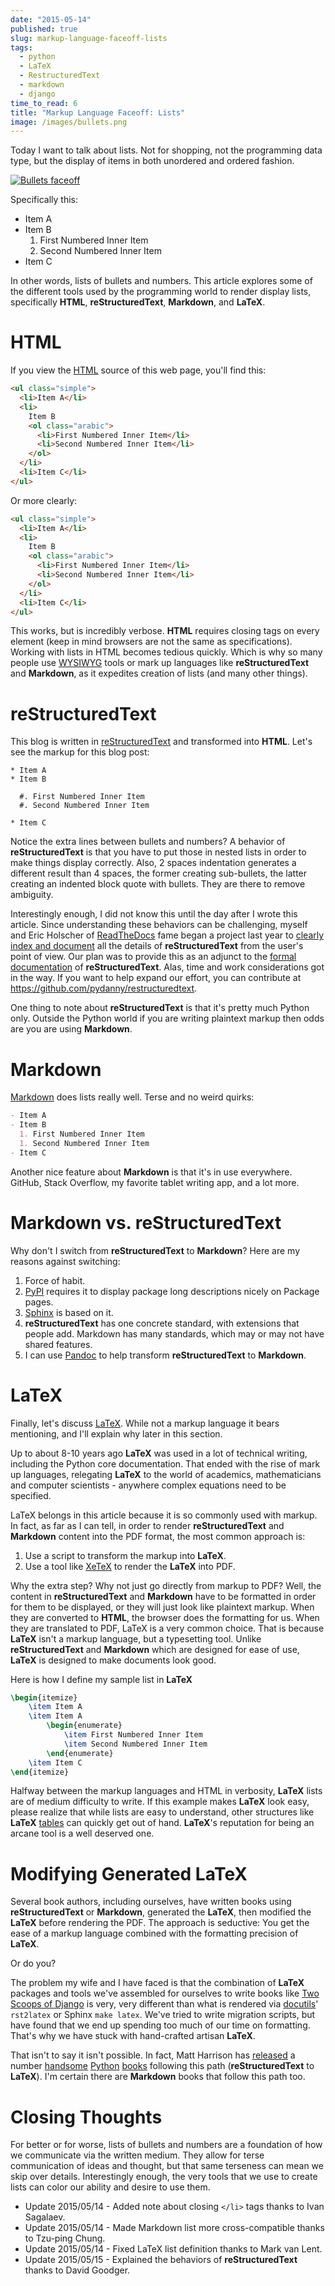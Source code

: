 ```yaml
---
date: "2015-05-14"
published: true
slug: markup-language-faceoff-lists
tags:
  - python
  - LaTeX
  - RestructuredText
  - markdown
  - django
time_to_read: 6
title: "Markup Language Faceoff: Lists"
image: /images/bullets.png
---
```


Today I want to talk about lists. Not for shopping, not the programming
data type, but the display of items in both unordered and ordered
fashion.

[![Bullets faceoff](/images/bullets.png)](/markup-language-faceoff-lists.html)

Specifically this:

- Item A
- Item B
  1.  First Numbered Inner Item
  2.  Second Numbered Inner Item
- Item C

In other words, lists of bullets and numbers. This article explores some
of the different tools used by the programming world to render display
lists, specifically **HTML**, **reStructuredText**, **Markdown**, and
**LaTeX**.

# HTML

If you view the [HTML](https://en.wikipedia.org/wiki/HTML) source of this
web page, you'll find this:

```html
<ul class="simple">
  <li>Item A</li>
  <li>
    Item B
    <ol class="arabic">
      <li>First Numbered Inner Item</li>
      <li>Second Numbered Inner Item</li>
    </ol>
  </li>
  <li>Item C</li>
</ul>
```

Or more clearly:

```html
<ul class="simple">
  <li>Item A</li>
  <li>
    Item B
    <ol class="arabic">
      <li>First Numbered Inner Item</li>
      <li>Second Numbered Inner Item</li>
    </ol>
  </li>
  <li>Item C</li>
</ul>
```

This works, but is incredibly verbose. **HTML** requires closing tags on
every element (keep in mind browsers are not the same as
specifications). Working with lists in HTML becomes tedious quickly.
Which is why so many people use
[WYSIWYG](https://en.wikipedia.org/wiki/WYSIWYG) tools or mark up
languages like **reStructuredText** and **Markdown**, as it expedites
creation of lists (and many other things).

# reStructuredText

This blog is written in
[reStructuredText](https://en.wikipedia.org/wiki/ReStructuredText) and
transformed into **HTML**. Let's see the markup for this blog post:

```
* Item A
* Item B

  #. First Numbered Inner Item
  #. Second Numbered Inner Item

* Item C
```

Notice the extra lines between bullets and numbers? A behavior of
**reStructuredText** is that you have to put those in nested lists in
order to make things display correctly. Also, 2 spaces indentation
generates a different result than 4 spaces, the former creating
sub-bullets, the latter creating an indented block quote with bullets.
They are there to remove ambiguity.

Interestingly enough, I did not know this until the day after I wrote
this article. Since understanding these behaviors can be challenging,
myself and Eric Holscher of [ReadTheDocs](https://readthedocs.org) fame
began a project last year to [clearly index and
document](https://restructuredtext.readthedocs.org/) all the details of
**reStructuredText** from the user's point of view. Our plan was to
provide this as an adjunct to the [formal
documentation](https://docutils.sourceforge.net/docs/) of
**reStructuredText**. Alas, time and work considerations got in the way.
If you want to help expand our effort, you can contribute at
<https://github.com/pydanny/restructuredtext>.

One thing to note about **reStructuredText** is that it's pretty much
Python only. Outside the Python world if you are writing plaintext
markup then odds are you are using **Markdown**.

# Markdown

[Markdown](https://en.wikipedia.org/wiki/Markdown) does lists really
well. Terse and no weird quirks:

```markdown
- Item A
- Item B
  1. First Numbered Inner Item
  1. Second Numbered Inner Item
- Item C
```

Another nice feature about **Markdown** is that it's in use everywhere.
GitHub, Stack Overflow, my favorite tablet writing app, and a lot more.

# Markdown vs. reStructuredText

Why don't I switch from **reStructuredText** to **Markdown**? Here are
my reasons against switching:

1.  Force of habit.
2.  [PyPI](https://pypi.python.org/pypi) requires it to display package
    long descriptions nicely on Package pages.
3.  [Sphinx](<https://en.wikipedia.org/wiki/Sphinx_(documentation_generator)>)
    is based on it.
4.  **reStructuredText** has one concrete standard, with extensions that
    people add. Markdown has many standards, which may or may not have
    shared features.
5.  I can use [Pandoc](https://pandoc.org) to help transform
    **reStructuredText** to **Markdown**.

# LaTeX

Finally, let's discuss [LaTeX](https://en.wikipedia.org/wiki/LaTeX).
While not a markup language it bears mentioning, and I'll explain why
later in this section.

Up to about 8-10 years ago **LaTeX** was used in a lot of technical
writing, including the Python core documentation. That ended with the
rise of mark up languages, relegating **LaTeX** to the world of
academics, mathematicians and computer scientists - anywhere complex
equations need to be specified.

LaTeX belongs in this article because it is so commonly used with
markup. In fact, as far as I can tell, in order to render
**reStructuredText** and **Markdown** content into the PDF format, the
most common approach is:

1.  Use a script to transform the markup into **LaTeX**.
2.  Use a tool like [XeTeX](https://en.wikipedia.org/wiki/XeTeX) to
    render the **LaTeX** into PDF.

Why the extra step? Why not just go directly from markup to PDF? Well,
the content in **reStructuredText** and **Markdown** have to be
formatted in order for them to be displayed, or they will just look like
plaintext markup. When they are converted to **HTML**, the browser does
the formatting for us. When they are translated to PDF, LaTeX is a very
common choice. That is because **LaTeX** isn't a markup language, but a
typesetting tool. Unlike **reStructuredText** and **Markdown** which are
designed for ease of use, **LaTeX** is designed to make documents look
good.

Here is how I define my sample list in **LaTeX**

```latex
\begin{itemize}
    \item Item A
    \item Item A
        \begin{enumerate}
            \item First Numbered Inner Item
            \item Second Numbered Inner Item
        \end{enumerate}
    \item Item C
\end{itemize}
```

Halfway between the markup languages and HTML in verbosity, **LaTeX**
lists are of medium difficulty to write. If this example makes **LaTeX**
look easy, please realize that while lists are easy to understand, other
structures like **LaTeX**
[tables](https://en.wikibooks.org/wiki/LaTeX/Tables) can quickly get out
of hand. **LaTeX**'s reputation for being an arcane tool is a well
deserved one.

# Modifying Generated LaTeX

Several book authors, including ourselves, have written books using
**reStructuredText** or **Markdown**, generated the **LaTeX**, then
modified the **LaTeX** before rendering the PDF. The approach is
seductive: You get the ease of a markup language combined with the
formatting precision of **LaTeX**.

Or do you?

The problem my wife and I have faced is that the combination of
**LaTeX** packages and tools we've assembled for ourselves to write
books like [Two Scoops of
Django](https://www.feldroy.com/books/two-scoops-of-django-3-x) is
very, very different than what is rendered via
[docutils](https://pypi.python.org/pypi/docutils)' `rst2latex` or
Sphinx `make latex`. We've tried to write migration scripts, but have
found that we end up spending too much of our time on formatting.
That's why we have stuck with hand-crafted artisan **LaTeX**.

That isn't to say it isn't possible. In fact, Matt Harrison has
[released](https://www.amazon.com/Brief-Introduction-Python-Testing-Harrison-ebook/dp/B00AY4VE8E/?tag=mlinar-20)
a number
[handsome](https://www.amazon.com/Guide-Learning-Iteration-Generators-Python/dp/1492333514/ref=sr_1_7?tag=mlinar-20)
[Python](https://www.amazon.com/Treading-Python-1-Foundations/dp/1475266413/ref=sr_1_2?tag=mlinar-20)
[books](https://www.amazon.com/Treading-Python-2-Intermediate/dp/149055095X/ref=sr_1_1?tag=mlinar-20)
following this path (**reStructuredText** to **LaTeX**). I'm certain
there are **Markdown** books that follow this path too.

# Closing Thoughts

For better or for worse, lists of bullets and numbers are a foundation
of how we communicate via the written medium. They allow for terse
communication of ideas and thought, but that same terseness can mean we
skip over details. Interestingly enough, the very tools that we use to
create lists can color our ability and desire to use them.

- Update 2015/05/14 - Added note about closing `</li>` tags thanks to
  Ivan Sagalaev.
- Update 2015/05/14 - Made Markdown list more cross-compatible thanks
  to Tzu-ping Chung.
- Update 2015/05/14 - Fixed LaTeX list definition thanks to Mark van
  Lent.
- Update 2015/05/15 - Explained the behaviors of **reStructuredText**
  thanks to David Goodger.
